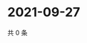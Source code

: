 # 2021-09-27

共 0 条

<!-- BEGIN WEIBO -->
<!-- 最后更新时间 Mon Sep 27 2021 02:15:32 GMT+0800 (China Standard Time) -->

<!-- END WEIBO -->
